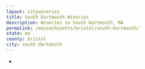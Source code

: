 ```yaml
---
layout: citywineries
title: South Dartmouth Wineries
description: Wineries in South Dartmouth, MA
permalink: /massachusetts/bristol/south-dartmouth/
state: ma
county: bristol
city: south dartmouth
---
```

-
